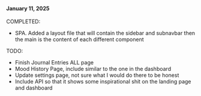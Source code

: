 #### January 11, 2025
COMPLETED: 
- SPA. Added a layout file that will contain the sidebar and subnavbar then the main is the content of each different component

TODO:
- Finish Journal Entries ALL page
- Mood History Page, include similar to the one in the dashboard
- Update settings page, not sure what I would do there to be honest
- Include API so that it shows some inspirational shit on the landing page and dashboard
